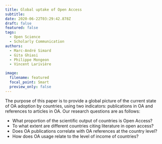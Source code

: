 ```yaml
---
title: Global uptake of Open Access
subtitle:
date: 2020-06-22T03:29:42.878Z
draft: false
featured: false
tags:
  - Open Science
  - Scholarly Communication
authors:
  - Marc-André Simard
  - Gita Ghiasi
  - Philippe Mongeon
  - Vincent Larivière

image:
  filename: featured
  focal_point: Smart
  preview_only: false
---
```


The purpose of this paper is to provide a global picture of the current state of OA adoption by countries, using two indicators: publications in OA and references to articles in OA. Our research questions are as follows:
- What proportion of the scientific output of countries is Open Access?
- To what extent are different countries citing literature in open access?
- Does OA publications correlate with OA references at the country level?
- How does OA usage relate to the level of income of countries?




